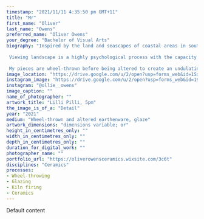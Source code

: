 ```yaml
---
timestamp: "2021/11/11 4:35:50 pm GMT+11"
title: "Mr"
first_name: "Oliver"
last_name: "Owens"
preferred_name: "Oliver Owens"
your_degree: "Bachelor of Visual Arts"
biography: "Inspired by the land and seascapes of coastal areas in southern New South Wales, my ceramic vessels explore the relationships humans share with place through abstracted depiction of landscape. 
 
 Viewing landscape is a highly psychological process with the capacity to shape people's relationship to place through forming conceptions such as beauty, value or safety. This is what drives my practice. By abstractly depicting the light and colour qualities of New South Wales coastal areas, my work distils the essence of a place characterised by dense vegetation, rock formations and expansive ocean horizons. At the same time, it relies on viewers psychological processes which form conceptions of the natural world to generate its meaning. 
 
 My pieces are wheel-thrown before being altered to create an undulating surface profile and accentuate the qualities of the thrown mark. Such qualities recall the structure of rock formations along the coastline. The segmentation of each vessel focusses the three-dimensional representation of landscape around a horizon line, and satin glaze finishes complement this. Operating in bands, my glazes explore colour field relationships as they relate to atmospheric qualities of light and colour. Soft hues of blue, white, orange and green mirror those found in the vegetation, sea and sky along the coastal landscape, and in the transitional areas where glazes overlap, each vessel registers a unique surface interaction of running, mixing and speckling."
image_location: "https://drive.google.com/u/2/open?usp=forms_web&id=1Sx3xdLBOLQ9Dp2XYCzUSd4HZEBgdL_2L"
instagram_image: "https://drive.google.com/u/2/open?usp=forms_web&id=19PUw67FCQR4jvN3YlYSh7qG9uZMHkYhB"
instagram: "@ollie__owens"
image_caption: ""
name_of_photographer: ""
artwork_title: "Lilli Pilli, 5pm"
the_image_is_of_a: "Detail"
year: "2021"
medium: "Wheel-thrown and altered earthenware, glaze"
artwork_dimensions: "dimensions variable; or"
height_in_centimetres_only: ""
width_in_centimetres_only: ""
depth_in_centimetres_only: ""
duration_for_digital_work: ""
photographer_name: ""
portfolio_url: "https://oliverowensceramics.wixsite.com/3c6t"
disciplines: "Ceramics"
processes:
- Wheel-throwing
- Glazing
- Kiln firing
- Ceramics
---
```


Default content